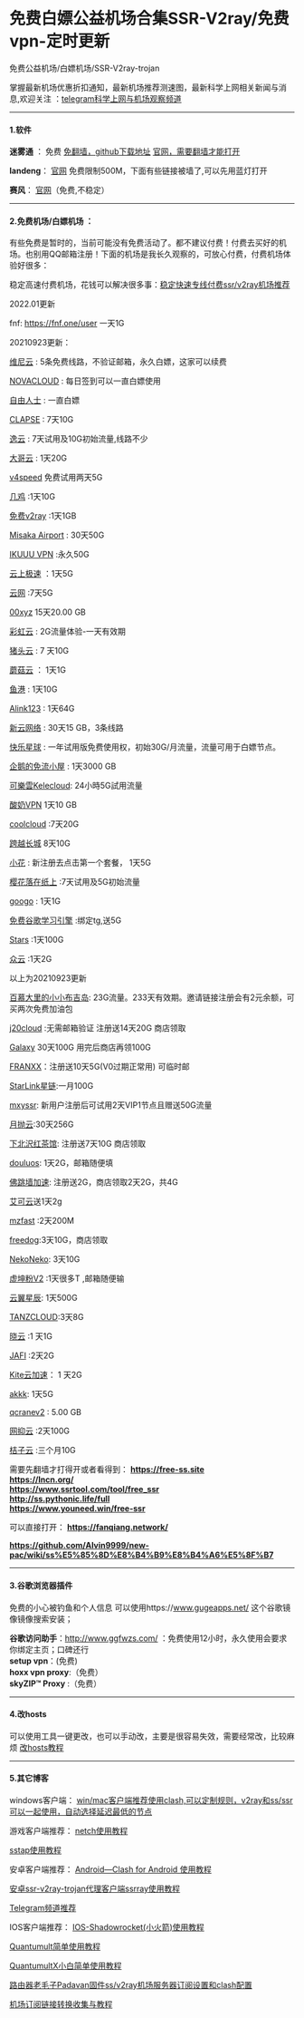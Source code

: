 # 免费白嫖公益机场合集SSR-V2ray/免费vpn-定时更新

免费公益机场/白嫖机场/SSR-V2ray-trojan


掌握最新机场优惠折扣通知，最新机场推荐测速图，最新科学上网相关新闻与消息,欢迎关注 ：[telegram科学上网与机场观察频道](https://t.me/jichangtj)

----------------------------------------------

#### 1.软件

**迷雾通** ： 免费
[免翻墙，github下载地址](:https://is.gd/getmwt)
[官网，需要翻墙才能打开](https://geph.io/zhs/) 


**landeng**：
[官网](https://github.com/getlantern/)
免费限制500M，下面有些链接被墙了,可以先用蓝灯打开

**赛风**：  [官网](https://psiphon3.com/zh/index.html)（免费,不稳定）




----------------------------------------------


#### 2.免费机场/白嫖机场 ：

有些免费是暂时的，当前可能没有免费活动了。都不建议付费！付费去买好的机场。也别用QQ邮箱注册！下面的机场是我长久观察的，可放心付费，付费机场体验好很多：

稳定高速付费机场，花钱可以解决很多事：<a href="https://honven.top/%E7%A7%91%E5%AD%A6%E4%B8%8A%E7%BD%91%E6%96%B9%E6%B3%95%E6%B1%87%E6%80%BB(%E5%85%8D%E8%B4%B9%E4%B8%8E%E4%BB%98%E8%B4%B9).html" target="_blank">稳定快速专线付费ssr/v2ray机场推荐</a>

2022.01更新

fnf: https://fnf.one/user 一天1G

20210923更新：


[维尼云](https://dlj.tf/bHDAXBj) : 5条免费线路，不验证邮箱，永久白嫖，这家可以续费

[NOVACLOUD](https://www.q88q.cyou/) : 每日签到可以一直白嫖使用

[自由人士](http://freeperson.xyz/auth/register?code=GDTS) : 一直白嫖

[CLAPSE](https://user.clapse.com/#/register?code=kf9BGDSY) : 7天10G

[逸云](https://yiyun.cyou/#/register?code=EQrig469) : 7天试用及10G初始流量,线路不少

[大哥云](https://www.dageyun.net/#/register?code=lEHKtVDi) : 1天20G

[v4speed](https://v4speed.com/#/register?code=ew6t6ilb) 免费试用两天5G


[几鸡](https://b.luxury/waf/HrbmzzUafRgk8vcd2) :1天10G

[免费v2ray](https://www.mfv2ray.top/) :1天1GB

[Misaka Airport](https://air.misakano.eu.org/#/register?code=nCVB4JtM) : 30天50G

[IKUUU VPN](https://ikuuu.co/) :永久50G


[云上极速](https://yunshang.uk/#/register?code=wcasYnCa) ：1天5G
 
[云网](https://www.cni.lol/#/register?code=MQXvMBK4) :7天5G

[00xyz](https://00xyz.xyz/#/register?code=THCRgF2v) 15天20.00 GB

[彩虹云](https://chy.fit/#/register?code=tOEHQarz) : 2G流量体验-一天有效期

[猪头云](https://my.zhutou.cyou/#/register?code=F8ZUGM75) : 7 天10G

[蘑菇云](https://1mgy.com/#/register?code=lUYahjc0) ： 1天1G

[鱼港](https://port.sfish.top/#/register?code=bMaY1DRR) : 1天10G

[Alink123](https://my.pbap.cc/#/register?code=ahOtFxcN) : 1天64G

[新云网络](https://www.xinyun.buzz/auth/register?code=IgQz) : 30天15 GB，3条线路

[快乐星球](https://zy.klxqiu.co/#/register?code=ORFpEx8Z) : 一年试用版免费使用权，初始30G/月流量，流量可用于白嫖节点。

[企鹅的免流小屋](http://pengui.cloud/#/register?code=HkxdVrp4) : 1天3000 GB

[可樂雲Kelecloud](https://xn--fjqzfu8n.xyz/#/register?code=I6qfXPOs): 24小時5G試用流量

[酸奶VPN](https://shyni.xyz/auth/register?code=NHWu) 1天10 GB

[coolcloud](https://www.coolcloud.cc/#/register?code=RO6cITxa) :7天20G

[跨越长城](https://direct.gfwservice.xyz/#/register?code=F94wAx08) 8天10G

[小花](https://m.xhhv2.com/auth/register?code=AZ7S) : 新注册去点击第一个套餐， 1天5G

[樱花落在纸上](https://www.qbklj.xyz/auth/register?code=LBuA) :7天试用及5G初始流量


[googo](https://googo.in/#/register?code=xK6ungEP) : 1天1G 


[免费谷歌学习引擎](https://shangwangke.org/auth/register?code=is2a) :绑定tg,送5G

[Stars](https://xyttk.icu/#/register?code=41IT1W2D) :1天100G

[众云](https://xn--9kqpm.shop/#/register?code=poTB7pLr) :1天2G



以上为20210923更新




[百慕大里的小小布吉岛](https://v2.bujidao.org/auth/register?code=vu9o): 23G流量。233天有效期。邀请链接注册会有2元余额，可买两次免费加油包

[j20cloud](https://j20cloud.xyz/auth/register?code=iOAB) :无需邮箱验证 注册送14天20G  商店领取

[Galaxy](https://www.galaxy-cloud.com/#/register?code=bhemW9UW)  30天100G 用完后商店再领100G

[FRANXX](https://www.franxx.cloud/auth/register?code=IcOF)：注册送10天5G(V0过期正常用)  可临时邮

[StarLink星链](https://starlink.to/#/register?code=f56bL3vN):一月100G

[mxyssr](https://www.mxyssr.fun/auth/register?code=smw8): 新用户注册后可试用2天VIP1节点且赠送50G流量



[月抛云](https://yuepaoyun.xyz/#/register?code=OFPHXW63):30天256G


[下北沢红茶馆](https://panel.testred.xyz/auth/register?code=m4EZ): 注册送7天10G 商店领取 

[douluos](https://www.douluos.xyz/auth/register?code=BHmw): 1天2G，邮箱随便填


[佛跳墙加速](https://www.ftqnet.com/): 注册送2G，商店领取2天2G，共4G


[艾可云](https://www.v2aky.com/#/register?code=NfDNuHQK)送1天2g

[mzfast](https://mzinv.com/hVxAg) :2天200M


[freedog](https://www.freedog.pw/auth/register?code=Y8h6):3天10G，商店领取


[NekoNeko](https://nekoneko.cloud?aff=296): 3天10G


[虚坤粉V2](https://www.cxkv2.xyz/auth/register?code=Nnc6) :1天很多T ,邮箱随便输


[云翼星辰](https://v2.yyxc.cc/#/register?code=gNzdhMIE): 1天500G 


[TANZCLOUD](https://www.tanz.website/auth/register?code=ssfJ):3天8G 


[晓云](https://www.xiaoxiaoyun.xyz/auth/register?code=0juV) :1 天1G


[JAFI](https://www.jafiyun.online/auth/register?code=993B) :2天2G


[Kite云加速](kitevpn.me)： 1 天2G


[akkk](https://1.akkk.online/user): 1天5G

[qcranev2](https://www.qcranev2.com/) : 5.00 GB


[网抑云](http://www.wycloud.cloud/) :2天100G


[桔子云](https://juzicloud.net/auth/register?code=4ct1) :三个月10G









需要先翻墙才打得开或者看得到：
**https://free-ss.site**   
**https://lncn.org/**   
**https://www.ssrtool.com/tool/free_ssr**   
**http://ss.pythonic.life/full**   
**https://www.youneed.win/free-ssr**    

可以直接打开：
**https://fanqiang.network/**

**https://github.com/Alvin9999/new-pac/wiki/ss%E5%85%8D%E8%B4%B9%E8%B4%A6%E5%8F%B7**




----------------------------------------------



#### 3.谷歌浏览器插件

免费的小心被钓鱼和个人信息
可以使用https://www.gugeapps.net/ 这个谷歌镜像镜像搜索安装；   

**谷歌访问助手**：http://www.ggfwzs.com/ ：免费使用12小时，永久使用会要求你绑定主页；口碑还行    
**setup vpn**：(免费)    
**hoxx vpn proxy**:（免费）     
**skyZIP™ Proxy** :（免费）  


----------------------------------------------

#### 4.改hosts
可以使用工具一键更改，也可以手动改，主要是很容易失效，需要经常改，比较麻烦
<a href="https://github.com/kelthuzadx/hosts">改hosts教程</a>


----------------------------------------------



#### 5.其它博客

windows客户端：
[win/mac客户端推荐使用clash,可以定制规则，v2ray和ss/ssr可以一起使用，自动选择延迟最低的节点](https://honven.top/clash%E6%95%99%E7%A8%8B.html)

游戏客户端推荐：
[netch使用教程](https://honven.top/netch%E6%95%99%E7%A8%8B.html)

[sstap使用教程](https://honven.top/sstap%E4%BD%BF%E7%94%A8%E6%95%99%E7%A8%8B.html)



安卓客户端推荐：
[Android—Clash for Android 使用教程](https://honven.top/Android%E2%80%94Clash%20for%20Android%20%E4%BD%BF%E7%94%A8%E6%95%99%E7%A8%8B.html)

[安卓ssr-v2ray-trojan代理客户端ssrray使用教程](https://honven.top/%E5%AE%89%E5%8D%93ssr-v2ray-trojan%E4%BB%A3%E7%90%86%E5%AE%A2%E6%88%B7%E7%AB%AFssrray%E4%BD%BF%E7%94%A8%E6%95%99%E7%A8%8B.html)

[Telegram频道推荐](https://honven.top/telegram%E7%94%B5%E6%8A%A5%E9%A2%91%E9%81%93%E7%BE%A4%E7%BB%84%E6%8E%A8%E8%8D%90.html)


IOS客户端推荐：
<a href="https://honven.top/IOS-Shadowrocket(%E5%B0%8F%E7%81%AB%E7%AE%AD)%E4%BD%BF%E7%94%A8%E6%95%99%E7%A8%8B.html">IOS-Shadowrocket(小火箭)使用教程</a>

[Quantumult简单使用教程](https://honven.top/Quantumult%E7%AE%80%E5%8D%95%E4%BD%BF%E7%94%A8%E6%95%99%E7%A8%8B.html)

[QuantumultX小白简单使用教程](https://honven.top/QuantumultX%E5%B0%8F%E7%99%BD%E7%AE%80%E5%8D%95%E4%BD%BF%E7%94%A8%E6%95%99%E7%A8%8B.html)

[路由器老毛子Padavan固件ss/v2ray机场服务器订阅设置和clash配置](https://honven.top/%E8%80%81%E6%AF%9B%E5%AD%90Padavan%E5%9B%BA%E4%BB%B6ssv2ray%E6%9C%BA%E5%9C%BA%E6%9C%8D%E5%8A%A1%E5%99%A8%E8%AE%A2%E9%98%85%E4%B8%8Eclash%E9%85%8D%E7%BD%AE.html)

[机场订阅链接转换收集与教程](https://honven.top/%E6%9C%BA%E5%9C%BA%E8%AE%A2%E9%98%85%E9%93%BE%E6%8E%A5%E8%BD%AC%E6%8D%A2%E6%95%99%E7%A8%8B.html)
